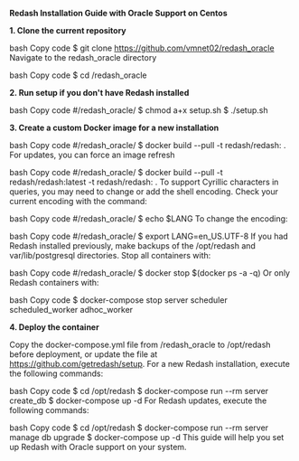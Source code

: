 **Redash Installation Guide with Oracle Support on Centos**


**1. Clone the current repository**

bash
Copy code
$ git clone https://github.com/vmnet02/redash_oracle
Navigate to the redash_oracle directory

bash
Copy code
$ cd /redash_oracle

**2. Run setup if you don't have Redash installed**

bash
Copy code
#/redash_oracle/
$ chmod a+x setup.sh
$ ./setup.sh

**3. Create a custom Docker image for a new installation**

bash
Copy code
#/redash_oracle/
$ docker build --pull -t redash/redash: .
For updates, you can force an image refresh

bash
Copy code
#/redash_oracle/
$ docker build --pull -t redash/redash:latest -t redash/redash:<actual redash version> .
To support Cyrillic characters in queries, you may need to change or add the shell encoding. Check your current encoding with the command:

bash
Copy code
#/redash_oracle/
$ echo $LANG
To change the encoding:

bash
Copy code
#/redash_oracle/
$ export LANG=en_US.UTF-8
If you had Redash installed previously, make backups of the /opt/redash and var/lib/postgresql directories. Stop all containers with:

bash
Copy code
#/redash_oracle/
$ docker stop $(docker ps -a -q)
Or only Redash containers with:

bash
Copy code
$ docker-compose stop server scheduler scheduled_worker adhoc_worker

**4. Deploy the container**

Copy the docker-compose.yml file from /redash_oracle to /opt/redash before deployment, 
or update the file at https://github.com/getredash/setup.
For a new Redash installation, execute the following commands:

bash
Copy code
$ cd /opt/redash
$ docker-compose run --rm server create_db
$ docker-compose up -d
For Redash updates, execute the following commands:

bash
Copy code
$ cd /opt/redash
$ docker-compose run --rm server manage db upgrade
$ docker-compose up -d
This guide will help you set up Redash with Oracle support on your system.
